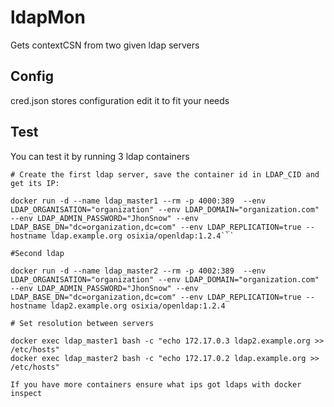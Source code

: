 # ldapMon

Gets contextCSN from two given ldap servers

## Config

cred.json stores configuration edit it to fit your needs

## Test

You can test it by running 3 ldap containers

```
# Create the first ldap server, save the container id in LDAP_CID and get its IP:

docker run -d --name ldap_master1 --rm -p 4000:389  --env LDAP_ORGANISATION="organization" --env LDAP_DOMAIN="organization.com" --env LDAP_ADMIN_PASSWORD="JhonSnow" --env LDAP_BASE_DN="dc=organization,dc=com" --env LDAP_REPLICATION=true --hostname ldap.example.org osixia/openldap:1.2.4```

#Second ldap

docker run -d --name ldap_master2 --rm -p 4002:389  --env LDAP_ORGANISATION="organization" --env LDAP_DOMAIN="organization.com" --env LDAP_ADMIN_PASSWORD="JhonSnow" --env LDAP_BASE_DN="dc=organization,dc=com" --env LDAP_REPLICATION=true --hostname ldap2.example.org osixia/openldap:1.2.4

# Set resolution between servers

docker exec ldap_master1 bash -c "echo 172.17.0.3 ldap2.example.org >> /etc/hosts"
docker exec ldap_master2 bash -c "echo 172.17.0.2 ldap.example.org >> /etc/hosts"

If you have more containers ensure what ips got ldaps with docker inspect
```
